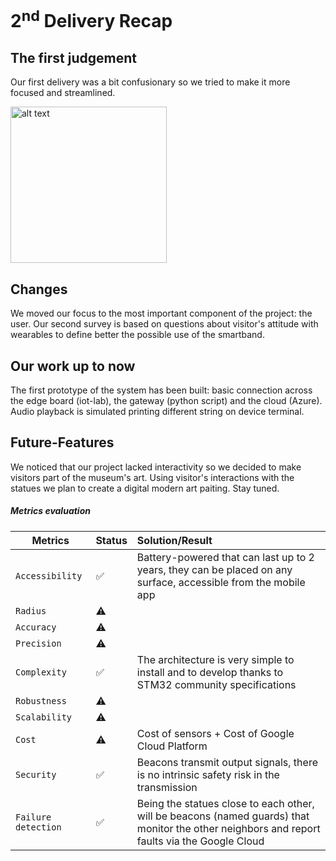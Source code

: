 # 2<sup>nd</sup> Delivery Recap

## The first judgement
Our first delivery was a bit confusionary so we tried to make it more focused and streamlined. 

<img src="https://i.kym-cdn.com/photos/images/newsfeed/001/838/935/07d.jpg" alt="alt text" width="250px">

## Changes
We moved our focus to the most important component of the project: the user.
Our second survey is based on questions about visitor's attitude with wearables to define better the possible use of the smartband.

## Our work up to now
The first prototype of the system has been built: basic connection across the edge board (iot-lab), the gateway (python script) and the cloud (Azure).
Audio playback is simulated printing different string on device terminal.

## Future-Features
We noticed that our project lacked interactivity so we decided to make visitors part of the museum's art. Using visitor's interactions with the statues we plan to create a digital modern art paiting. Stay tuned.




##### Metrics evaluation
| Metrics | Status |Solution/Result |
| ------------- |---| :-----|
| `Accessibility` | ✅ | Battery-powered that can last up to 2 years, they can be placed on any surface, accessible from the mobile app |
| `Radius` | ⚠️ |
| `Accuracy` | ⚠️ |
| `Precision` | ⚠️ |
| `Complexity` | ✅ | The architecture is very simple to install and to develop thanks to STM32 community specifications |
| `Robustness` | ⚠️ |
| `Scalability` | ⚠️ |
| `Cost` | ⚠️ | Cost of sensors + Cost of Google Cloud Platform |
| `Security` | ✅ | Beacons transmit output signals, there is no intrinsic safety risk in the transmission |
| `Failure detection` | ✅ | Being the statues close to each other, will be beacons (named guards) that monitor the other neighbors and report faults via the Google Cloud |